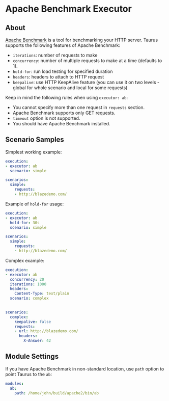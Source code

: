 # Apache Benchmark Executor

## About
[Apache Benchmark](https://httpd.apache.org/docs/2.4/programs/ab.html) is a tool for benchmarking your HTTP server.
Taurus supports the following features of Apache Benchmark:

 - `iterations`: number of requests to make
 - `concurrency`: number of multiple requests to make at a time (defaults to 1).
 - `hold-for`: run load testing for specified duration
 - `headers`: headers to attach to HTTP request
 - `keepalive`: use HTTP KeepAlive feature (you can use it on two levels - global for whole scenario and local for some requests)

Keep in mind the following rules when using `executor: ab`:
 - You cannot specify more than one request in `requests` section.
 - Apache Benchmark supports only GET requests.
 - `timeout` option is not supported.
 - You should have Apache Benchmark installed.

## Scenario Samples

Simplest working example:
```yaml
execution:
- executor: ab
  scenario: simple

scenarios:
  simple:
    requests:
    - http://blazedemo.com/
```

Example of `hold-for` usage:
```yaml
execution:
- executor: ab
  hold-for: 30s
  scenario: simple

scenarios:
  simple:  
    requests:
    - http://blazedemo.com/
```

Complex example:
```yaml
execution:
- executor: ab
  concurrency: 20
  iterations: 1000
  headers:
    Content-Type: text/plain
  scenario: complex
  

scenarios:
  complex:  
    keepalive: false
    requests:
    - url: http://blazedemo.com/
      headers:
        X-Answer: 42
```


## Module Settings

If you have Apache Benchmark in non-standard location, use `path` option to point Taurus to the `ab`:

```yaml
modules:
  ab:
    path: /home/john/build/apache2/bin/ab
```
